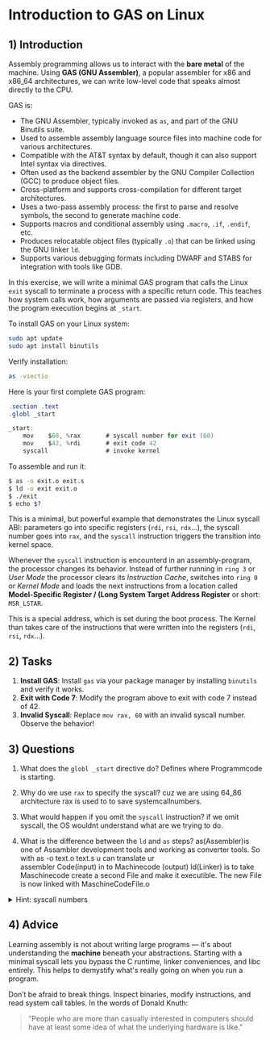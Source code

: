 <!---
{
  "depends_on": [],
  "author": "Stephan Bökelmann",
  "first_used": "2025-04-01",
  "keywords": ["assembly", "GAS", "syscall", "x86_64", "Linux"]
}
--->

# Introduction to GAS on Linux

## 1) Introduction

Assembly programming allows us to interact with the **bare metal** of the machine. Using **GAS (GNU Assembler)**, a popular assembler for x86 and x86_64 architectures, we can write low-level code that speaks almost directly to the CPU.

GAS is:  
- The GNU Assembler, typically invoked as `as`, and part of the GNU Binutils suite.  
- Used to assemble assembly language source files into machine code for various architectures.  
- Compatible with the AT&T syntax by default, though it can also support Intel syntax via directives.  
- Often used as the backend assembler by the GNU Compiler Collection (GCC) to produce object files.  
- Cross-platform and supports cross-compilation for different target architectures.  
- Uses a two-pass assembly process: the first to parse and resolve symbols, the second to generate machine code.  
- Supports macros and conditional assembly using `.macro`, `.if`, `.endif`, etc.  
- Produces relocatable object files (typically `.o`) that can be linked using the GNU linker `ld`.  
- Supports various debugging formats including DWARF and STABS for integration with tools like GDB.  


In this exercise, we will write a minimal GAS program that calls the Linux `exit` syscall to terminate a process with a specific return code. This teaches how system calls work, how arguments are passed via registers, and how the program execution begins at `_start`.

To install GAS on your Linux system:

```bash
sudo apt update
sudo apt install binutils
```

Verify installation:

```bash
as -vsectio
```

Here is your first complete GAS program:

```as
.section .text
.globl _start

_start:
    mov    $60, %rax       # syscall number for exit (60)
    mov    $42, %rdi       # exit code 42
    syscall                # invoke kernel
```

To assemble and run it:

```bash
$ as -o exit.o exit.s
$ ld -o exit exit.o
$ ./exit
$ echo $?
```

This is a minimal, but powerful example that demonstrates the Linux syscall ABI: parameters go into specific registers (`rdi`, `rsi`, `rdx`…), the syscall number goes into `rax`, and the `syscall` instruction triggers the transition into kernel space.

Whenever the `syscall` instruction is encounterd in an assembly-program, the processor changes its behavior. Instead of further running in `ring 3` or _User Mode_ the processor clears its _Instruction Cache_, switches into `ring 0` or _Kernel Mode_ and loads the next instructions from a location called **Model-Specific Register / (Long System Target Address Register** or short: `MSR_LSTAR`.

This is a special address, which is set during the boot process. 
The Kernel than takes care of the instructions that were written into the registers (`rdi`, `rsi`, `rdx`…).

## 2) Tasks

1. **Install GAS**: Install `gas` via your package manager by installing `binutils` and verify it works.
2. **Exit with Code 7**: Modify the program above to exit with code 7 instead of 42.
3. **Invalid Syscall**: Replace `mov rax, 60` with an invalid syscall number. Observe the behavior!

## 3) Questions

1. What does the `globl _start` directive do?
   Defines where Programmcode is starting.
   
3. Why do we use `rax` to specify the syscall?
   cuz we are using 64_86 architecture rax is used to to save systemcallnumbers.
   
5. What would happen if you omit the `syscall` instruction?
   if we omit syscall, the OS wouldnt understand what are we trying to do.
   
7. What is the difference between the `ld` and `as` steps?
   as(Assembler)is one of Assambler development tools and working as converter tools. So with as -o text.o text.s u can translate ur     
   assembler Code(input) in to Machinecode (output)
   ld(Linker) is to take Maschinecode create a second File and make it executible. The new File is now linked with MaschineCodeFile.o

<details>
  <summary>Hint: syscall numbers</summary>

  Check out the Linux syscall table for x86_64:  
  https://blog.rchapman.org/posts/Linux_System_Call_Table_for_x86_64/
</details>

## 4) Advice

Learning assembly is not about writing large programs — it's about understanding the **machine** beneath your abstractions. Starting with a minimal syscall lets you bypass the C runtime, linker conveniences, and libc entirely. This helps to demystify what's really going on when you run a program.

Don’t be afraid to break things. Inspect binaries, modify instructions, and read system call tables. In the words of Donald Knuth:

> “People who are more than casually interested in computers should have at least some idea of what the underlying hardware is like.”  
